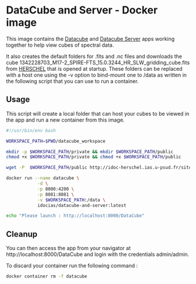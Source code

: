 
# DataCube and Server -  Docker image

This image contains the [Datacube](https://github.com/MizarWeb/DataCube) and [Datacube Server](https://github.com/MizarWeb/DataCubeServer) apps working together to help view cubes of spectral data.

It also creates the default folders for .fits and .nc files and downloads the cube 1342228703_M17-2_SPIRE-FTS_15.0.3244_HR_SLW_gridding_cube.fits from [HERSCHEL](http://idoc-herschel.ias.u-psud.fr/sitools/client-user/Herschel/project-index.html) that is opened at startup.
These folders can be replaced with a host one using the -v option to bind-mount one to /data as written in the following script that you can use to run a container.

## Usage

This script will create a local folder that can host your cubes to be viewed in the app and run a new container from this image.

``` bash 
#!/usr/bin/env bash

WORKSPACE_PATH=$PWD/datacube_workspace

mkdir -p $WORKSPACE_PATH/private && mkdir $WORKSPACE_PATH/public
chmod +x $WORKSPACE_PATH/private && chmod +x $WORKSPACE_PATH/public

wget -P  $WORKSPACE_PATH/public http://idoc-herschel.ias.u-psud.fr/sitools/datastorage/user/storageRelease/R7_spire_fts/HIPE_Fits/FTS_SPIRE/OT1_atielens/M17-2/1342228703_M17-2_SPIRE-FTS_15.0.3244_HR_SLW_gridding_cube.fits

docker run --name datacube \
            -d \
            -p 8000:4200 \
            -p 8081:8081 \
            -v $WORKSPACE_PATH:/data \
            idocias/datacube-and-server:latest

echo "Please launch : http://localhost:8000/DataCube"
```
## Cleanup

You can then access the app from your navigator at  http://localhost:8000/DataCube and login with the credentials admin/admin.

To discard your container run the following command : 
```bash
docker container rm -f datacube
```
